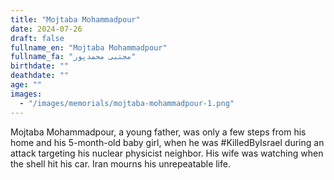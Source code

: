 ```yaml
---
title: "Mojtaba Mohammadpour"
date: 2024-07-26
draft: false
fullname_en: "Mojtaba Mohammadpour"
fullname_fa: "مجتبی محمدپور"
birthdate: ""
deathdate: ""
age: ""
images:
  - "/images/memorials/mojtaba-mohammadpour-1.png"
---
```


Mojtaba Mohammadpour, a young father, was only a few steps from his home and his 5-month-old baby girl, when he was #KilledByIsrael during an attack targeting his nuclear physicist neighbor. His wife was watching when the shell hit his car. Iran mourns his unrepeatable life.
